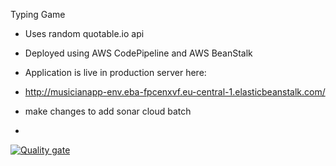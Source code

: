 Typing Game

- Uses random quotable.io api
- Deployed using AWS CodePipeline and AWS BeanStalk
- Application is live in production server here:
- http://musicianapp-env.eba-fpcenxvf.eu-central-1.elasticbeanstalk.com/

- make changes to add sonar cloud batch
- 
[![Quality gate](https://sonarcloud.io/api/project_badges/quality_gate?project=danielanthonyO_TypingGame)](https://sonarcloud.io/summary/new_code?id=danielanthonyO_TypingGame)

